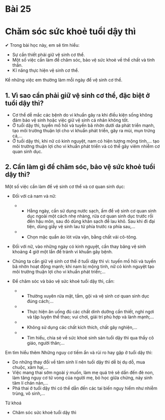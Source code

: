 # Bài 25
# Chăm sóc sức khoẻ tuổi dậy thì

✔ Trong bài học này, em sẽ tìm hiểu:
- Sự cần thiết phải giữ vệ sinh cơ thể.
- Một số việc cần làm để chăm sóc, bảo vệ sức khoẻ về thể chất và tinh thần.
- Kĩ năng thực hiện vệ sinh cơ thể.

Kể những việc em thường làm mỗi ngày để vệ sinh cơ thể.
## 1. Vì sao cần phải giữ vệ sinh cơ thể, đặc biệt ở tuổi dậy thì?

- Cơ thể dễ mắc các bệnh do vi khuẩn gây ra khi điều kiện sống không đảm bảo vệ sinh hoặc việc giữ vệ sinh cá nhân không tốt.
- Ở tuổi dậy thì, tuyến mồ hôi và tuyến bã nhờn dưới da phát triển mạnh, tạo môi trường thuận lợi cho vi khuẩn phát triển, gây ra mùi, mụn trứng cá,...
- Ở tuổi dậy thì, khi nữ có kinh nguyệt, nam có hiện tượng mộng tinh,... tạo môi trường thuận lợi cho vi khuẩn phát triển và có thể gây viêm nhiễm cơ quan sinh dục.

## 2. Cần làm gì để chăm sóc, bảo vệ sức khoẻ tuổi dậy thì?

Một số việc cần làm để vệ sinh cơ thể và cơ quan sinh dục:
- Đối với cả nam và nữ:
  - + Hằng ngày, cần sử dụng nước sạch, ấm để vệ sinh cơ quan sinh dục ngoài một cách nhẹ nhàng, rửa cơ quan sinh dục trước rồi đến hậu môn, sau đó dùng khăn sạch để lau khô. Sau khi đi đại tiện, dùng giấy vệ sinh lau từ phía trước ra phía sau,...
  - + Chọn mặc quần áo lót vừa vặn, bằng chất vải cô-tông.
- Đối với nữ, vào những ngày có kinh nguyệt, cần thay băng vệ sinh khoảng 4 giờ một lần để tránh vi khuẩn gây bệnh.

- Chúng ta cần giữ vệ sinh cơ thể ở tuổi dậy thì vì: tuyến mồ hôi và tuyến bã nhờn hoạt động mạnh; khi nam bị mộng tinh, nữ có kinh nguyệt tạo môi trường thuận lợi cho vi khuẩn phát triển;...
- Để chăm sóc và bảo vệ sức khoẻ tuổi dậy thì, cần:
  - + Thường xuyên rửa mặt, tắm, gội và vệ sinh cơ quan sinh dục đúng cách;...
  - + Thực hiện ăn uống đủ các chất dinh dưỡng cần thiết, nghỉ ngơi và tập luyện thể thao; vui chơi, giải trí phù hợp và lành mạnh;...
  - + Không sử dụng các chất kích thích, chất gây nghiện,...
  - + Tìm hiểu, chia sẻ về sức khoẻ sinh sản tuổi dậy thì qua thầy cô giáo, người thân;...

Em tìm hiểu thêm
Những nguy cơ tiềm ẩn và rủi ro hay gặp ở tuổi dậy thì:
- Do những thay đổi về tâm sinh lí nên tuổi dậy thì dễ bị dụ dỗ, mua chuộc, xâm hại,...
- Việc mang thai sớm ngoài ý muốn, làm mẹ quá trẻ sẽ dần đến đẻ non, làm tăng nguy cơ tử vong của người mẹ, bỏ học giữa chừng, nảy sinh tâm lí chán nản,...
- Phá thai ở tuổi dậy thì có thể dẫn đến các tai biến nguy hiểm như nhiễm trùng, vô sinh,...

Từ khoá
- Chăm sóc sức khoẻ tuổi dậy thì
